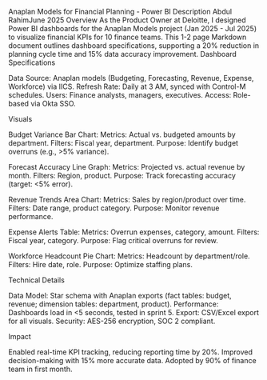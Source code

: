 Anaplan Models for Financial Planning - Power BI Description
Abdul RahimJune 2025
Overview
As the Product Owner at Deloitte, I designed Power BI dashboards for the Anaplan Models project (Jan 2025 - Jul 2025) to visualize financial KPIs for 10 finance teams. This 1-2 page Markdown document outlines dashboard specifications, supporting a 20% reduction in planning cycle time and 15% data accuracy improvement.
Dashboard Specifications

Data Source: Anaplan models (Budgeting, Forecasting, Revenue, Expense, Workforce) via IICS.
Refresh Rate: Daily at 3 AM, synced with Control-M schedules.
Users: Finance analysts, managers, executives.
Access: Role-based via Okta SSO.

Visuals

Budget Variance Bar Chart:
Metrics: Actual vs. budgeted amounts by department.
Filters: Fiscal year, department.
Purpose: Identify budget overruns (e.g., >5% variance).


Forecast Accuracy Line Graph:
Metrics: Projected vs. actual revenue by month.
Filters: Region, product.
Purpose: Track forecasting accuracy (target: <5% error).


Revenue Trends Area Chart:
Metrics: Sales by region/product over time.
Filters: Date range, product category.
Purpose: Monitor revenue performance.


Expense Alerts Table:
Metrics: Overrun expenses, category, amount.
Filters: Fiscal year, category.
Purpose: Flag critical overruns for review.


Workforce Headcount Pie Chart:
Metrics: Headcount by department/role.
Filters: Hire date, role.
Purpose: Optimize staffing plans.



Technical Details

Data Model: Star schema with Anaplan exports (fact tables: budget, revenue; dimension tables: department, product).
Performance: Dashboards load in <5 seconds, tested in sprint 5.
Export: CSV/Excel export for all visuals.
Security: AES-256 encryption, SOC 2 compliant.

Impact

Enabled real-time KPI tracking, reducing reporting time by 20%.
Improved decision-making with 15% more accurate data.
Adopted by 90% of finance team in first month.
